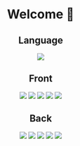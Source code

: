 <!--
**99gony/99gony** is a ✨ _special_ ✨ repository because its `README.md` (this file) appears on your GitHub profile.

Here are some ideas to get you started:

- 🔭 I’m currently working on ...
- 🌱 I’m currently learning ...
- 👯 I’m looking to collaborate on ...
- 🤔 I’m looking for help with ...
- 💬 Ask me about ...
- 📫 How to reach me: ...
- 😄 Pronouns: ...
- ⚡ Fun fact: ...
-->
<h1 align="center"><b>Welcome 👋</b></h1>
<div align="center">
<h2>Language</h2>
<img src="https://img.shields.io/badge/javascript-F7DF1E?style=for-the-badge&logo=javascript&logoColor=black"><br/>
<h2>Front</h2>
<img src="https://img.shields.io/badge/react-000000?style=for-the-badge&logo=react&logoColor=#61DAFB">
<img src="https://img.shields.io/badge/react native-61DAFB?style=for-the-badge&logo=react&logoColor=000000">
<img src="https://img.shields.io/badge/next-000000?style=for-the-badge&logo=next.js&logoColor=#000000">
<img src="https://img.shields.io/badge/Redux-764ABC?style=for-the-badge&logo=Redux&logoColor=#764ABC">
<img src="https://img.shields.io/badge/styled components-white?style=for-the-badge&logo=styled-components&logoColor=#DB7093">
</div>
<div align="center">
<h2>Back</h2>
<img src="https://img.shields.io/badge/node.js-339933?style=for-the-badge&logo=node.js&logoColor=white">
<img src="https://img.shields.io/badge/mysql-4479A1?style=for-the-badge&logo=mysql&logoColor=white">
<img src="https://img.shields.io/badge/Socket.io-010101?style=for-the-badge&logo=socket.io&logoColor=#010101">
<img src="https://img.shields.io/badge/firebase-white?style=for-the-badge&logo=firebase&logoColor=#FFCA28">
<img src="https://img.shields.io/badge/amazon aws-232F3E?style=for-the-badge&logo=amazon aws&logoColor=white">
</div>
